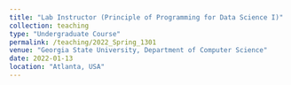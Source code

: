 ```yaml
---
title: "Lab Instructor (Principle of Programming for Data Science I)"
collection: teaching
type: "Undergraduate Course"
permalink: /teaching/2022_Spring_1301
venue: "Georgia State University, Department of Computer Science"
date: 2022-01-13
location: "Atlanta, USA"
---
```

